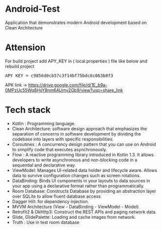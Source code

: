 # Android-Test

Application that demonstrates modern Android development based on Clean Architecture

# Attension
For build project add APY_KEY in ( local.properties ) file like below and rebuild project
<pre>
APY_KEY = c9856d0cb57c3f14bf75bdc6c063b8f3
</pre>

APK link -> https://drive.google.com/file/d/1E_b9a-0MPzUc55Wq8HsY8nm6AUmy2Gb9/view?usp=share_link

# Tech stack

- Kotlin : Programming language.
- Clean Architecture: software design approach that emphasizes the separation of concerns in software development by dividing the codebase into layers with specific responsibilities.
- Coroutines : A concurrency design pattern that you can use on Android to simplify code that executes asynchronously.
- Flow : A reactive programming library introduced in Kotlin 1.3. It allows developers to write asynchronous and non-blocking code in a sequential and declarative way.
- ViewModel: Manages UI-related data holder and lifecycle aware. Allows data to survive configuration changes such as screen rotations.
- DataBinding: Binds UI components in your layouts to data sources in your app using a declarative format rather than programmatically.
- Room Database: Constructs Database by providing an abstraction layer over SQLite to allow fluent database access.
- Dagger Hilt: for dependency injection.
- MVVM Architecture (View - DataBinding - ViewModel - Model)
- Retrofit2 & OkHttp3: Construct the REST APIs and paging network data.
- Glide, GlidePalette: Loading and cache images from network.
- Truth : Use in test room database
